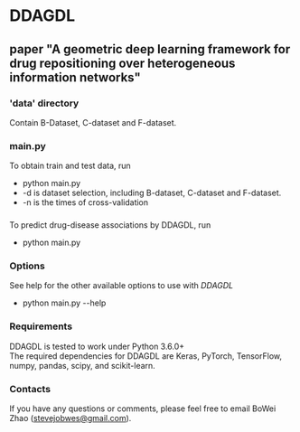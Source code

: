 # DDAGDL
## paper "A geometric deep learning framework for drug repositioning over heterogeneous information networks"

### 'data' directory
Contain B-Dataset, C-dataset and F-dataset.

### main.py
To obtain train and test data, run
  - python main.py 
  - -d is dataset selection, including B-dataset, C-dataset and F-dataset.
  - -n is the times of cross-validation

###
To predict drug-disease associations by DDAGDL, run
  - python main.py

### Options
See help for the other available options to use with *DDAGDL*
  - python main.py --help

### Requirements
DDAGDL is tested to work under Python 3.6.0+  
The required dependencies for DDAGDL are Keras, PyTorch, TensorFlow, numpy, pandas, scipy, and scikit-learn.

### Contacts
If you have any questions or comments, please feel free to email BoWei Zhao (stevejobwes@gmail.com).
